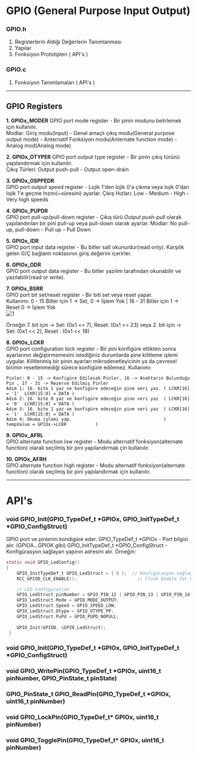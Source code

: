 # GPIO (General Purpose Input Output)

### GPIO.h
1. Registerlerin Aldığı Değerlerin Tanımlanması
2. Yapılar
3. Fonksiyon Prototipleri ( API's )       
### GPIO.c
1. Fonksiyon Tanımlamaları ( API's )

---
## GPIO Registers 
**1. GPIOx_MODER**
GPIO port mode register - Bir pinin modunu belirlemek için kullanılır.         
Modlar: Giriş modu(Input) - Genel amaçlı çıkış modu(General purpose output mode) - Anternatif Fonksiyon modu(Anternate 
function mode) - Analog mod(Analog mode)    

**2. GPIOx_OTYPER**
GPIO port output type register - Bir pinin çıkış türünü yapılandırmak için kullanılır.              
Çıkış Türleri: Output push-pull - Output open-drain           

**3. GPIOx_OSPPEDR**               
GPIO port output speed register - Lojik 1'den lojik 0'a çıkma veya lojik 0'dan lojik 1'e geçme hızını(~süresini) ayarlar. 
Çıkış Hızları: Low - Medium - High -  Very high speeds

**4. GPIOx_PUPDR**              
GPIO port pull-up/pull-down register - Çıkış türü _Output push-pull_ olarak yapılandırılan bir pini pull-up veya pull-down 
olarak ayarlar.
Modlar: No pull-up, pull-down - Pull up - Pull Down 

**5. GPIOx_IDR**            
GPIO port input data register - Bu bitler salt okunurdur(read only). Karşılık gelen G/Ç bağlantı noktasının giriş değerini 
içerirler.

**6. GPIOx_ODR**              
GPIO port output data register - Bu bitler yazılım tarafından okunabilir ve yazılabilir(read or write).

**7. GPIOx_BSRR**                   
GPIO port bit set/reset register - Bir biti set veya reset yapar.                          
Kullanımı: 0 - 15 Bitler için 1 -> Set, 0 -> İşlem Yok | 16 - 31 Bitler için 1 -> Reset 0 -> İşlem Yok            
![1](https://user-images.githubusercontent.com/75627147/192131390-41c7c855-d730-48c9-9334-cccdb1071c2f.png)                   

Örneğin 7. bit için -> Set: (0x1 << 7), Reset: (0x1 << 23) veya 2. bit için -> Set: (0x1 << 2), Reset : (0x1 << 18)           

**8. GPIOx_LCKR**                         
GPIO port configuration lock register - Bir pini konfigüre ettikten sonra ayarlarının değiştirmemesini istediğiniz durumlarda 
pine kilitleme işlemi uygular. 
Kilitlenmiş bir pinin ayarları mikrodenetleyicinin ya da çevresel birimin resetlenmediği sürece konfigüre edilemez. 
Kullanımı:               
```
Pinler: 0 - 15 -> Konfigüre Edilecek Pinler, 16 -> Anahtarın Bulunduğu Pin , 17 - 31 -> Rezerve Edilmiş Pinler
Adım 1: 16. bite 1 yaz ve konfigüre edeceğin pine veri yaz. ( LCKR[16] = '1'  LCKR[15:0] = DATA )
Adım 2: 16. bite 0 yaz ve konfigüre edeceğin pine veri yaz  ( LCKR[16] = '0'  LCKR[15:0] = DATA )            
Adım 3: 16. bite 1 yaz ve konfigüre edeceğin pine veri yaz  ( LCKR[16] = '1'  LCKR[15:0] = DATA )              
Adım 4: Okuma işlemi yap.                                   ( tempValue = GPIOx->LCKR           )
```

**9. GPIOx_AFRL**           
GPIO alternate function low register - Modu alternatif fonksiyon(alternate function) olarak seçilmiş bir pini yapılandırmak 
çin kullanılır. 

**10. GPIOx_AFRH**                         
GPIO alternate function high register - Modu alternatif fonksiyon(alternate function) olarak seçilmiş bir pini yapılandırmak 
için kullanılır.                    

---

# API's                 

### void GPIO_Init(GPIO_TypeDef_t *GPIOx, GPIO_InitTypeDef_t *GPIO_ConfigStruct)                                            
GPIO port ve pinlerini kondigüre eder. 
GPIO_TypeDef_t *GPIOx - Port bilgisi alır. (GPIOA...GPIOK gibi)
GPIO_InitTypeDef_t *GPIO_ConfigStruct - Konfigürasyon sağlayan yapının adresini alır. Örneğin:              
```c
static void GPIO_LedConfig()
{
	GPIO_InitTypeDef_t GPIO_LedStruct = { 0 };  // Konfigürasyon sağlayan yapı 
	RCC_GPIOD_CLK_ENABLE();		                  // Clock Enable for LED's 

	// LED Configuration
	GPIO_LedStruct.pinNumber = GPIO_PIN_12 | GPIO_PIN_13 | GPIO_PIN_14 | GPIO_PIN_15;
	GPIO_LedStruct.Mode = GPIO_MODE_OUTPUT;
	GPIO_LedStruct.Speed = GPIO_SPEED_LOW;
	GPIO_LedStruct.Otype = GPIO_OTYPE_PP;
	GPIO_LedStruct.PuPd = GPIO_PUPD_NOPULL;
  
	GPIO_Init(GPIOD, &GPIO_LedStruct);
 }
```




### void GPIO_Init(GPIO_TypeDef_t *GPIOx, GPIO_InitTypeDef_t *GPIO_ConfigStruct)               
### void GPIO_WritePin(GPIO_TypeDef_t *GPIOx, uint16_t pinNumber, GPIO_PinState_t pinState)                 
### GPIO_PinState_t GPIO_ReadPin(GPIO_TypeDef_t *GPIOx, uint16_t pinNumber)                
### void GPIO_LockPin(GPIO_TypeDef_t* GPIOx, uint16_t pinNumber)                        
### void GPIO_TogglePin(GPIO_TypeDef_t* GPIOx, uint16_t pinNumber)                       









